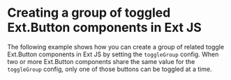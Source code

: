 # Creating a group of toggled Ext.Button components in Ext JS #

The following example shows how you can create a group of related toggle Ext.Button components in Ext JS by setting the `toggleGroup` config. When two or more Ext.Button components share the same value for the `toggleGroup` config, only one of those buttons can be toggled at a time.
